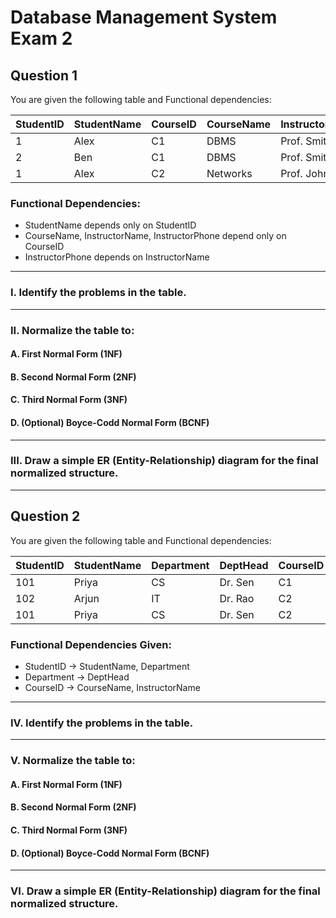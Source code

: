 # Database Management System Exam 2

## Question 1

You are given the following table and Functional dependencies:

| StudentID | StudentName | CourseID | CourseName | InstructorName | InstructorPhone |
|-----------|-------------|----------|------------|----------------|-----------------|
| 1         | Alex        | C1       | DBMS       | Prof. Smith    | 12345           |
| 2         | Ben         | C1       | DBMS       | Prof. Smith    | 12345           |
| 1         | Alex        | C2       | Networks   | Prof. John     | 67890           |

### Functional Dependencies:

- StudentName depends only on StudentID  
- CourseName, InstructorName, InstructorPhone depend only on CourseID  
- InstructorPhone depends on InstructorName

---

### I. Identify the problems in the table.

---

### II. Normalize the table to:

#### A. First Normal Form (1NF)

#### B. Second Normal Form (2NF)

#### C. Third Normal Form (3NF)

#### D. (Optional) Boyce-Codd Normal Form (BCNF)

---

### III. Draw a simple ER (Entity-Relationship) diagram for the final normalized structure.

---

## Question 2

You are given the following table and Functional dependencies:

| StudentID | StudentName | Department | DeptHead | CourseID | CourseName | InstructorName |
|-----------|-------------|------------|----------|----------|------------|----------------|
| 101       | Priya       | CS         | Dr. Sen  | C1       | DBMS       | Mr. Sharma     |
| 102       | Arjun       | IT         | Dr. Rao  | C2       | Networks   | Ms. Das        |
| 101       | Priya       | CS         | Dr. Sen  | C2       | Networks   | Ms. Das        |

### Functional Dependencies Given:

- StudentID → StudentName, Department  
- Department → DeptHead  
- CourseID → CourseName, InstructorName

---

### IV. Identify the problems in the table.

---

### V. Normalize the table to:

#### A. First Normal Form (1NF)

#### B. Second Normal Form (2NF)

#### C. Third Normal Form (3NF)

#### D. (Optional) Boyce-Codd Normal Form (BCNF)

---

### VI. Draw a simple ER (Entity-Relationship) diagram for the final normalized structure.